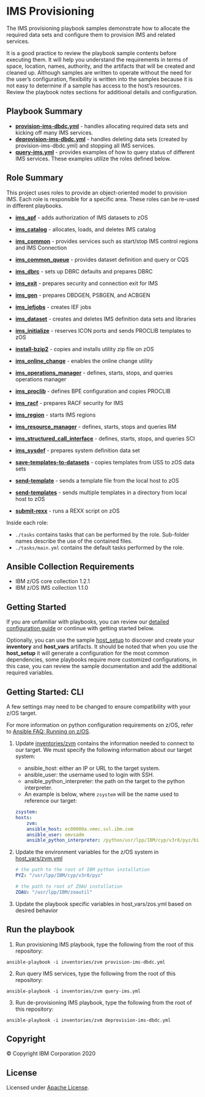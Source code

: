 # IMS Provisioning

The IMS provisioning playbook samples demonstrate how to allocate the required
data sets and configure them to provision IMS and related services.

It is a good practice to review the playbook sample contents before executing
them. It will help you understand the requirements in terms of space, location,
names, authority, and the artifacts that will be created and cleaned up.
Although samples are written to operate without the need for the user’s
configuration, flexibility is written into the samples because it is not easy
to determine if a sample has access to the host’s resources. Review the
playbook notes sections for additional details and configuration.


## Playbook Summary

- [**provision-ims-dbdc.yml**](provision-ims-dbdc.yml)  - handles allocating required data sets and kicking off many IMS services.
- [**deprovision-ims-dbdc.yml**](deprovision-ims-dbdc.yml) - handles deleting data sets (created by provision-ims-dbdc.yml) and stopping all IMS services.
- [**query-ims.yml**](query-ims.yml) - provides examples of how to query status of different IMS services.  These examples utilize the roles defined below.

## Role Summary

This project uses roles to provide an object-oriented model to provision IMS.  Each role is responsible for a specific area.  These roles can be re-used in different playbooks.

- [**ims_apf**](roles/ims_apf/README.md) - adds authorization of IMS datasets to zOS

- [**ims_catalog**](roles/ims_catalog/README.md) - allocates, loads, and deletes IMS catalog
- [**ims_common**](roles/ims_common/README.md) - provides services such as start/stop IMS control regions and IMS Connection
- [**ims_common_queue**](roles/ims_common_queue/README.md) - provides dataset definition and query or CQS
- [**ims_dbrc**](roles/ims_dbrc/README.md) - sets up DBRC defaults and prepares DBRC
- [**ims_exit**](roles/ims_exit/README.md) - prepares security and connection exit for IMS
- [**ims_gen**](roles/ims_gen/README.md) - prepares DBDGEN, PSBGEN, and ACBGEN
- [**ims_iefjobs**](roles/ims_iefjobs/README.md) - creates IEF jobs
- [**ims_dataset**](roles/ims_dataset/README.md) - creates and deletes IMS definition data sets and libraries
- [**ims_initialize**](roles/ims_initialize/README.md) - reserves ICON ports and sends PROCLIB templates to zOS
- [**install-bzip2**](roles/install-bzip2/README.md) - copies and installs utility zip file on zOS
- [**ims_online_change**](roles/ims_online_change/README.md) - enables the online change utility
- [**ims_operations_manager**](roles/ims_operations_manager/README.md) - defines, starts, stops, and queries operations manager
- [**ims_proclib**](roles/ims_proclib/README.md) - defines BPE configuration and copies PROCLIB
- [**ims_racf**](roles/ims_racf/README.md) - prepares RACF security for IMS
- [**ims_region**](roles/ims_region/README.md) - starts IMS regions
- [**ims_resource_manager**](roles/ims_resource_manager/README.md) - defines, starts, stops and queries RM
- [**ims_structured_call_interface**](roles/ims_structured_call_interface/README.md) - defines, starts, stops, and queries SCI
- [**ims_sysdef**](roles/ims_sysdef/README.md) - prepares system definition data set
- [**save-templates-to-datasets**](roles/save-templates-to-datasets/README.md) - copies templates from USS to zOS data sets
- [**send-template**](roles/send-template/README.md) - sends a template file from the local host to zOS
- [**send-templates**](roles/send-templates/README.md)  - sends multiple templates in a directory from local host to zOS
- [**submit-rexx**](roles/submit-rexx/README.md) - runs a REXX script on zOS


Inside each role:

* `./tasks` contains tasks that can be performed by the role.
  Sub-folder names describe the use of the contained files.
* `./tasks/main.yml` contains the default tasks performed by the role.


## Ansible Collection Requirements
* IBM z/OS core collection 1.2.1
* IBM z/OS IMS collection 1.1.0

## Getting Started

If you are unfamiliar with playbooks, you can review our
[detailed configuration guide](../../docs/share/configuration_guide.md) or
continue with getting started below.

Optionally, you can use the sample
[host_setup](../../zos_administration/host_setup/README.md)
to discover and create your **inventory** and **host_vars** artifacts. It should
be noted that when you use the **host_setup** it will generate a configuration
for the most common dependencies, some playbooks require more customized
configurations, in this case, you can review the sample documentation and
add the additional required variables.


## Getting Started: CLI

A few settings may need to be changed to ensure compatibility with your z/OS target.

For more information on python configuration requirements on z/OS, refer to [Ansible FAQ: Running on z/OS](https://docs.ansible.com/ansible/latest/reference_appendices/faq.html).


1. Update [inventories/zvm](inventories/zvm) contains the information needed to connect to our target. We must specify the following information about our target system:
     * ansible_host: either an IP or URL to the target system.
     * ansible_user: the username used to login with SSH.
     * ansible_python_interpreter: the path on the target to the python interpreter.
   * An example is below, where `zsystem` will be the name used to reference our target:

    ```yaml
    zsystem:
    hosts:
        zvm:
        ansible_host: ec00000a.vmec.svl.ibm.com
        ansible_user: omvsadm
        ansible_python_interpreter: /python/usr/lpp/IBM/cyp/v3r8/pyz/bin/python3
    ```

2. Update the environment variables for the z/OS system in [host_vars/zvm.yml](host_vars/zvm.yml)
    ```yaml
    # the path to the root of IBM python installation
    PYZ: "/usr/lpp/IBM/cyp/v3r8/pyz"

    # the path to root of ZOAU installation
    ZOAU: "/usr/lpp/IBM/zoautil"
    ```

3. Update the playbook specific variables in host_vars/zos.yml based on desired behavior


## Run the playbook

1. Run provisioning IMS playbook, type the following from the root of this repository:

`ansible-playbook -i inventories/zvm provision-ims-dbdc.yml`

2. Run query IMS services, type the following from the root of this repository:

`ansible-playbook -i inventories/zvm query-ims.yml`

3. Run de-provisioning IMS playbook, type the following from the root of this repository:

`ansible-playbook -i inventories/zvm deprovision-ims-dbdc.yml`

## Copyright

© Copyright IBM Corporation 2020

## License
Licensed under [Apache License](https://opensource.org/licenses/Apache-2.0).

